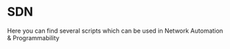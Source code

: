 # SDN
Here you can find several scripts which can be used in Network Automation &amp; Programmability
